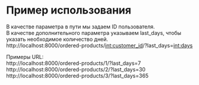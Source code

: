 # Пример использования
В качестве параметра в пути мы задаем ID пользователя.  
В качестве дополнительного параметра указываем last_days, чтобы указать необходимое количество дней.  
http://localhost:8000/ordered-products/<int:customer_id>/?last_days=<int:days>  

Примеры URL:  
http://localhost:8000/ordered-products/1/?last_days=7  
http://localhost:8000/ordered-products/2/?last_days=30  
http://localhost:8000/ordered-products/3/?last_days=365